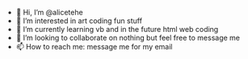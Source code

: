 - 👋 Hi, I’m @alicetehe
- 👀 I’m interested in art coding fun stuff
- 🌱 I’m currently learning vb and in the future html web coding
- 💞️ I’m looking to collaborate on nothing but feel free to message me 
- 📫 How to reach me: message me for my email
